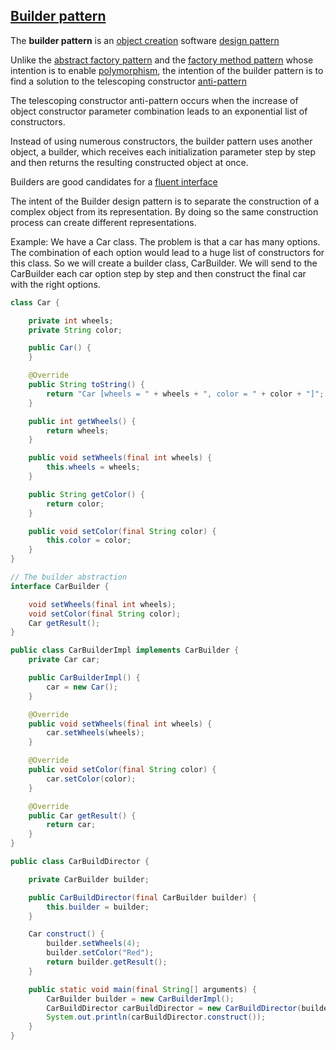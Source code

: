 [Builder pattern](https://en.wikipedia.org/wiki/Builder_pattern)
---------------------

The **builder pattern** is an [object creation](https://en.wikipedia.org/wiki/Creational_pattern) software [design pattern](https://en.wikipedia.org/wiki/Design_pattern_(computer_science))

Unlike the [abstract factory pattern](https://en.wikipedia.org/wiki/Abstract_factory_pattern) and the [factory method pattern](https://en.wikipedia.org/wiki/Factory_method_pattern) whose intention is to enable [polymorphism](https://en.wikipedia.org/wiki/Polymorphism_(computer_science)), the intention of the builder pattern is to find a solution to the telescoping constructor [anti-pattern](https://en.wikipedia.org/wiki/Anti-pattern)

The telescoping constructor anti-pattern occurs when the increase of object constructor parameter combination leads to an exponential list of constructors.

Instead of using numerous constructors, the builder pattern uses another object, a builder, which receives each initialization parameter step by step and then returns the resulting constructed object at once.

Builders are good candidates for a [fluent interface](https://en.wikipedia.org/wiki/Fluent_interface)

The intent of the Builder design pattern is to separate the construction of a complex object from its representation. By doing so the same construction process can create different representations.

Example: We have a Car class. The problem is that a car has many options. The combination of each option would lead to a huge list of constructors for this class. So we will create a builder class, CarBuilder. We will send to the CarBuilder each car option step by step and then construct the final car with the right options.


```java
class Car {

	private int wheels;
	private String color;

	public Car() {
	}

	@Override
	public String toString() {
		return "Car [wheels = " + wheels + ", color = " + color + "]";
	}

	public int getWheels() {
		return wheels;
	}

	public void setWheels(final int wheels) {
		this.wheels = wheels;
	}

	public String getColor() {
		return color;
	}

	public void setColor(final String color) {
		this.color = color;
	}
}

// The builder abstraction
interface CarBuilder {

	void setWheels(final int wheels);
	void setColor(final String color);
	Car getResult();
}

public class CarBuilderImpl implements CarBuilder {
	private Car car;

	public CarBuilderImpl() {
		car = new Car();
	}

	@Override
	public void setWheels(final int wheels) {
		car.setWheels(wheels);
	}

	@Override
	public void setColor(final String color) {
		car.setColor(color);
	}

	@Override
	public Car getResult() {
		return car;
	}
}

public class CarBuildDirector {

	private CarBuilder builder;

	public CarBuildDirector(final CarBuilder builder) {
		this.builder = builder;
	}

	Car construct() {
		builder.setWheels(4);
		builder.setColor("Red");
		return builder.getResult();
	}

	public static void main(final String[] arguments) {
		CarBuilder builder = new CarBuilderImpl();
		CarBuildDirector carBuildDirector = new CarBuildDirector(builder);
		System.out.println(carBuildDirector.construct());
	}
}

```